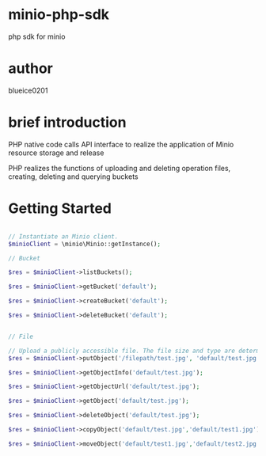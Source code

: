 # minio-php-sdk
php sdk for minio 


# author
blueice0201


# brief introduction
PHP native code calls API interface to realize the application of Minio resource storage and release

PHP realizes the functions of uploading and deleting operation files, creating, deleting and querying buckets


# Getting Started
```php

// Instantiate an Minio client.
$minioClient = \minio\Minio::getInstance();

// Bucket

$res = $minioClient->listBuckets();

$res = $minioClient->getBucket('default');

$res = $minioClient->createBucket('default');

$res = $minioClient->deleteBucket('default');


// File

// Upload a publicly accessible file. The file size and type are determined by the SDK.
$res = $minioClient->putObject('/filepath/test.jpg', 'default/test.jpg');

$res = $minioClient->getObjectInfo('default/test.jpg');

$res = $minioClient->getObjectUrl('default/test.jpg');

$res = $minioClient->getObject('default/test.jpg');

$res = $minioClient->deleteObject('default/test.jpg');

$res = $minioClient->copyObject('default/test.jpg','default/test1.jpg');

$res = $minioClient->moveObject('default/test1.jpg','default/test2.jpg');

```
